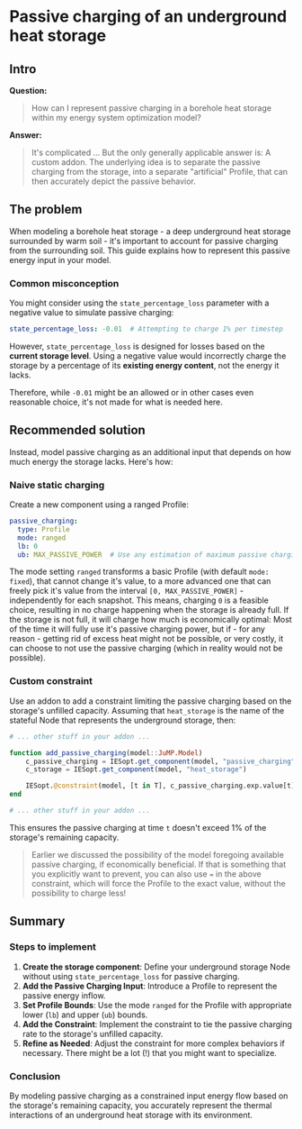 # Passive charging of an underground heat storage

## Intro

**Question:**  
> How can I represent passive charging in a borehole heat storage within my energy system optimization model?

**Answer:**  
> It's complicated ... But the only generally applicable answer is: A custom addon. The underlying idea is to separate the passive charging from the storage, into a separate "artificial" Profile, that can then accurately depict the passive behavior.

## The problem

When modeling a borehole heat storage - a deep underground heat storage surrounded by warm soil - it's important to account for passive charging from the surrounding soil. This guide explains how to represent this passive energy input in your model.

### Common misconception

You might consider using the `state_percentage_loss` parameter with a negative value to simulate passive charging:

```yaml
state_percentage_loss: -0.01  # Attempting to charge 1% per timestep
```

However, `state_percentage_loss` is designed for losses based on the **current storage level**. Using a negative value would incorrectly charge the storage by a percentage of its **existing energy content**, not the energy it lacks.

Therefore, while `-0.01` might be an allowed or in other cases even reasonable choice, it's not made for what is needed here.

## Recommended solution

Instead, model passive charging as an additional input that depends on how much energy the storage lacks. Here's how:

### Naive static charging

Create a new component using a ranged Profile:

```yaml
passive_charging:
  type: Profile
  mode: ranged
  lb: 0
  ub: MAX_PASSIVE_POWER  # Use any estimation of maximum passive charging power
```

The mode setting `ranged` transforms a basic Profile (with default `mode: fixed`), that cannot change it's value, to a more advanced one that can freely pick it's value from the interval `[0, MAX_PASSIVE_POWER]` - independently for each snapshot. This means, charging `0` is a feasible choice, resulting in no charge happening when the storage is already full. If the storage is not full, it will charge how much is economically optimal: Most of the time it will fully use it's passive charging power, but if - for any reason - getting rid of excess heat might not be possible, or very costly, it can choose to not use the passive charging (which in reality would not be possible).

### Custom constraint

Use an addon to add a constraint limiting the passive charging based on the storage's unfilled capacity. Assuming that `heat_storage` is the name of the stateful Node that represents the underground storage, then:

```julia
# ... other stuff in your addon ...

function add_passive_charging(model::JuMP.Model)
    c_passive_charging = IESopt.get_component(model, "passive_charging")
    c_storage = IESopt.get_component(model, "heat_storage")

    IESopt.@constraint(model, [t in T], c_passive_charging.exp.value[t] <= 0.01 * (c_storage.state_ub - c_storage.var.state[t]))
end

# ... other stuff in your addon ...
```

This ensures the passive charging at time `t` doesn't exceed 1% of the storage's remaining capacity.

> Earlier we discussed the possibility of the model foregoing available passive charging, if economically beneficial. If that is something that you explicitly want to prevent, you can also use `=` in the above constraint, which will force the Profile to the exact value, without the possibility to charge less!

## Summary

### Steps to implement

1. **Create the storage component**: Define your underground storage Node without using `state_percentage_loss` for passive charging.
2. **Add the Passive Charging Input**: Introduce a Profile to represent the passive energy inflow.
3. **Set Profile Bounds**: Use the mode `ranged` for the Profile with appropriate lower (`lb`) and upper (`ub`) bounds.
4. **Add the Constraint**: Implement the constraint to tie the passive charging rate to the storage's unfilled capacity.
5. **Refine as Needed**: Adjust the constraint for more complex behaviors if necessary. There might be a lot (!) that you might want to specialize.

### Conclusion

By modeling passive charging as a constrained input energy flow based on the storage's remaining capacity, you accurately represent the thermal interactions of an underground heat storage with its environment.
